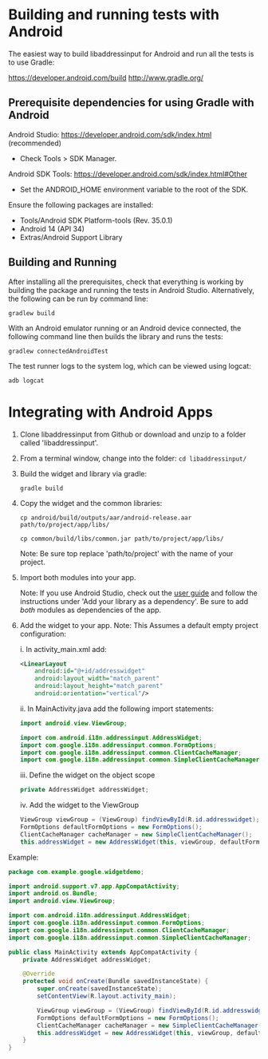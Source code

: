 # Building and running tests with Android


The easiest way to build libaddressinput for Android and run all the tests is
to use Gradle:

https://developer.android.com/build
http://www.gradle.org/


## Prerequisite dependencies for using Gradle with Android

Android Studio: https://developer.android.com/sdk/index.html (recommended)
- Check Tools > SDK Manager.

Android SDK Tools: https://developer.android.com/sdk/index.html#Other
- Set the ANDROID_HOME environment variable to the root of the SDK.

Ensure the following packages are installed:
- Tools/Android SDK Platform-tools (Rev. 35.0.1)
- Android 14 (API 34)
- Extras/Android Support Library


## Building and Running

After installing all the prerequisites, check that everything is working by
building the package and running the tests in Android Studio. Alternatively, the
following can be run by command line:

 `gradlew build`

With an Android emulator running or an Android device connected, the following
command line then builds the library and runs the tests:

 `gradlew connectedAndroidTest`

The test runner logs to the system log, which can be viewed using logcat:

 `adb logcat`

# Integrating with Android Apps


1. Clone libaddressinput from Github or download and unzip to a folder called 'libaddressinput'.


2. From a terminal window, change into the folder: `cd libaddressinput/`

3. Build the widget and library via gradle:

   `gradle build`

4. Copy the widget and the common libraries:

   `cp android/build/outputs/aar/android-release.aar path/to/project/app/libs/`

   `cp common/build/libs/common.jar path/to/project/app/libs/`

   Note: Be sure top replace 'path/to/project' with the name of your project.

5. Import both modules into your app.

   Note: If you use Android Studio, check out the [user guide](https://developer.android.com/studio/projects/android-library.html#AddDependency) and follow the instructions under 'Add your library as a dependency'. Be sure to add *both* modules as dependencies of the app.

6. Add the widget to your app. Note: This Assumes a default empty project configuration:

   i. In activity_main.xml add:

    ```xml
    <LinearLayout
        android:id="@+id/addresswidget"
        android:layout_width="match_parent"
        android:layout_height="match_parent"
        android:orientation="vertical"/>
     ```

   ii. In MainActivity.java add the following import statements:

    ```java
    import android.view.ViewGroup;

    import com.android.i18n.addressinput.AddressWidget;
    import com.google.i18n.addressinput.common.FormOptions;
    import com.google.i18n.addressinput.common.ClientCacheManager;
    import com.google.i18n.addressinput.common.SimpleClientCacheManager;
    ```

   iii. Define the widget on the object scope

    ```java
    private AddressWidget addressWidget;
    ```

   iv. Add the widget to the ViewGroup
    ```java
    ViewGroup viewGroup = (ViewGroup) findViewById(R.id.addresswidget);
    FormOptions defaultFormOptions = new FormOptions();
    ClientCacheManager cacheManager = new SimpleClientCacheManager();
    this.addressWidget = new AddressWidget(this, viewGroup, defaultFormOptions, cacheManager);
    ```

Example:

```java
package com.example.google.widgetdemo;

import android.support.v7.app.AppCompatActivity;
import android.os.Bundle;
import android.view.ViewGroup;

import com.android.i18n.addressinput.AddressWidget;
import com.google.i18n.addressinput.common.FormOptions;
import com.google.i18n.addressinput.common.ClientCacheManager;
import com.google.i18n.addressinput.common.SimpleClientCacheManager;

public class MainActivity extends AppCompatActivity {
    private AddressWidget addressWidget;

    @Override
    protected void onCreate(Bundle savedInstanceState) {
        super.onCreate(savedInstanceState);
        setContentView(R.layout.activity_main);

        ViewGroup viewGroup = (ViewGroup) findViewById(R.id.addresswidget);
        FormOptions defaultFormOptions = new FormOptions();
        ClientCacheManager cacheManager = new SimpleClientCacheManager();
        this.addressWidget = new AddressWidget(this, viewGroup, defaultFormOptions, cacheManager);
    }
}
```